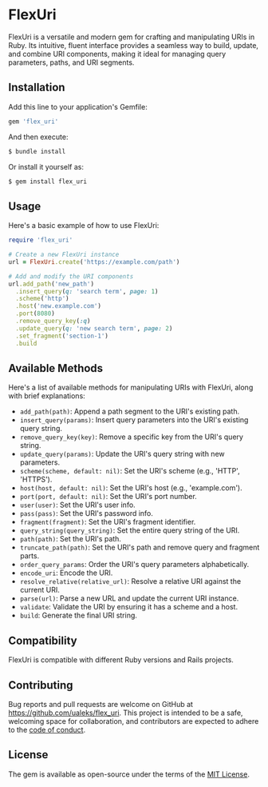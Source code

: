 # FlexUri

FlexUri is a versatile and modern gem for crafting and manipulating URIs in Ruby. Its intuitive, fluent interface provides a seamless way to build, update, and combine URI components, making it ideal for managing query parameters, paths, and URI segments.

## Installation

Add this line to your application's Gemfile:

```ruby
gem 'flex_uri'
```

And then execute:

```bash
$ bundle install
```

Or install it yourself as:

```bash
$ gem install flex_uri
```

## Usage

Here's a basic example of how to use FlexUri:

```ruby
require 'flex_uri'

# Create a new FlexUri instance
url = FlexUri.create('https://example.com/path')

# Add and modify the URI components
url.add_path('new_path')
  .insert_query(q: 'search term', page: 1)
  .scheme('http')
  .host('new.example.com')
  .port(8080)
  .remove_query_key(:q)
  .update_query(q: 'new search term', page: 2)
  .set_fragment('section-1')
  .build
```

## Available Methods

Here's a list of available methods for manipulating URIs with FlexUri, along with brief explanations:

- `add_path(path)`: Append a path segment to the URI's existing path.
- `insert_query(params)`: Insert query parameters into the URI's existing query string.
- `remove_query_key(key)`: Remove a specific key from the URI's query string.
- `update_query(params)`: Update the URI's query string with new parameters.
- `scheme(scheme, default: nil)`: Set the URI's scheme (e.g., 'HTTP', 'HTTPS').
- `host(host, default: nil)`: Set the URI's host (e.g., 'example.com').
- `port(port, default: nil)`: Set the URI's port number.
- `user(user)`: Set the URI's user info.
- `pass(pass)`: Set the URI's password info.
- `fragment(fragment)`: Set the URI's fragment identifier.
- `query_string(query_string)`: Set the entire query string of the URI.
- `path(path)`: Set the URI's path.
- `truncate_path(path)`: Set the URI's path and remove query and fragment parts.
- `order_query_params`: Order the URI's query parameters alphabetically.
- `encode_uri`: Encode the URI.
- `resolve_relative(relative_url)`: Resolve a relative URI against the current URI.
- `parse(url)`: Parse a new URL and update the current URI instance.
- `validate`: Validate the URI by ensuring it has a scheme and a host.
- `build`: Generate the final URI string.

## Compatibility

FlexUri is compatible with different Ruby versions and Rails projects.

## Contributing

Bug reports and pull requests are welcome on GitHub at https://github.com/ualeks/flex_uri. This project is intended to be a safe, welcoming space for collaboration, and contributors are expected to adhere to the [code of conduct](https://github.com/ualeks/flex_uri/blob/master/CODE_OF_CONDUCT.md).

## License

The gem is available as open-source under the terms of the [MIT License](https://opensource.org/licenses/MIT).
